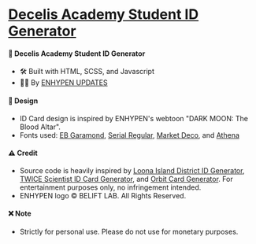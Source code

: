 # [Decelis Academy Student ID Generator](https://decelis-academy-id.vercel.app/)

#### 🏫 Decelis Academy Student ID Generator

-   🛠 Built with HTML, SCSS, and Javascript
-   👨‍💻 By [ENHYPEN UPDATES](https://twitter.com/enhypenupdates)

#### 🎨 Design

-   ID Card design is inspired by ENHYPEN's webtoon "DARK MOON: The Blood Altar".
-   Fonts used: [EB Garamond](https://fonts.google.com/specimen/EB+Garamond), [Serial Regular](https://www.fonts.com/font/typeheist/serial/regular), [Market Deco](https://www.dafont.com/market-deco.font), and [Athena](https://www.dafont.com/athena.font) 

#### ⚠️ Credit

-   Source code is heavily inspired by [Loona Island District ID Generator](https://github.com/candicejoyballarta/loona-island-district-id), [TWICE Scientist ID Card Generator](https://github.com/salazarjoshua/scientist.cards), and [Orbit Card Generator](https://github.com/idaluisonyeo/orbit-card). For entertainment purposes only, no infringement intended.
-   ENHYPEN logo © BELIFT LAB. All Rights Reserved.

#### ❌ Note
-   Strictly for personal use. Please do not use for monetary purposes.
